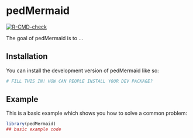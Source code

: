 
# pedMermaid

<!-- badges: start -->
[![R-CMD-check](https://github.com/nilforooshan/pedMermaid/actions/workflows/R-CMD-check.yaml/badge.svg)](https://github.com/nilforooshan/pedMermaid/actions/workflows/R-CMD-check.yaml)
<!-- badges: end -->

The goal of pedMermaid is to ...

## Installation

You can install the development version of pedMermaid like so:

``` r
# FILL THIS IN! HOW CAN PEOPLE INSTALL YOUR DEV PACKAGE?
```

## Example

This is a basic example which shows you how to solve a common problem:

``` r
library(pedMermaid)
## basic example code
```

